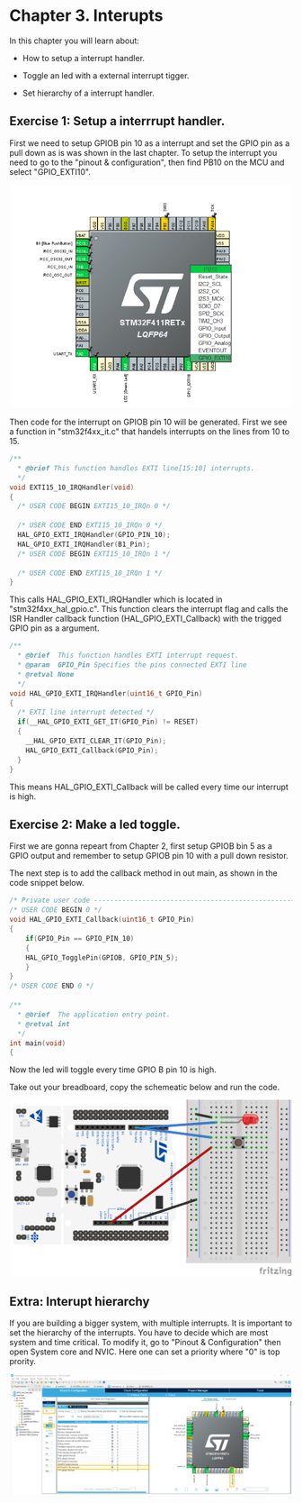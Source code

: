 # Chapter 3. Interupts

In this chapter you will learn about:

- How to setup a interrupt handler.

- Toggle an led with a external interrupt tigger. 

- Set hierarchy of a interrupt handler. 

## Exercise 1: Setup a interrrupt handler.

First we need to setup GPIOB pin 10 as a interrupt and set the GPIO pin as a pull down as is was shown in the last chapter. To setup the interrupt you need to go to the "pinout & configuration", then find PB10 on the MCU and select "GPIO_EXTI10". 

<p align="center">
    <img src = "Set_interrupt_b10.png", width="500">
</p>

Then code for the interrupt on GPIOB pin 10 will be generated. First we see a function in  "stm32f4xx_it.c" that handels interrupts on the lines from 10 to 15. 

```c
/**
  * @brief This function handles EXTI line[15:10] interrupts.
  */
void EXTI15_10_IRQHandler(void)
{
  /* USER CODE BEGIN EXTI15_10_IRQn 0 */
  
  /* USER CODE END EXTI15_10_IRQn 0 */
  HAL_GPIO_EXTI_IRQHandler(GPIO_PIN_10);
  HAL_GPIO_EXTI_IRQHandler(B1_Pin);
  /* USER CODE BEGIN EXTI15_10_IRQn 1 */

  /* USER CODE END EXTI15_10_IRQn 1 */
}
```

This calls HAL_GPIO_EXTI_IRQHandler which is located in "stm32f4xx_hal_gpio.c". This function clears the interrupt flag and calls the ISR Handler callback function (HAL_GPIO_EXTI_Callback) with the trigged GPIO pin as a argument.

```c
/**
  * @brief  This function handles EXTI interrupt request.
  * @param  GPIO_Pin Specifies the pins connected EXTI line
  * @retval None
  */
void HAL_GPIO_EXTI_IRQHandler(uint16_t GPIO_Pin)
{
  /* EXTI line interrupt detected */
  if(__HAL_GPIO_EXTI_GET_IT(GPIO_Pin) != RESET)
  {
    __HAL_GPIO_EXTI_CLEAR_IT(GPIO_Pin);
    HAL_GPIO_EXTI_Callback(GPIO_Pin);
  }
}
```

This means HAL_GPIO_EXTI_Callback will be called every time our interrupt is high. 

## Exercise 2: Make a led toggle. 

First we are gonna repeart from Chapter 2, first setup GPIOB bin 5 as a GPIO output and remember to setup GPIOB pin 10 with a pull down resistor. 

The next step is to add the callback method in out main, as shown in the code snippet below.

```c
/* Private user code ---------------------------------------------------------*/
/* USER CODE BEGIN 0 */
void HAL_GPIO_EXTI_Callback(uint16_t GPIO_Pin)
{
    if(GPIO_Pin == GPIO_PIN_10)
    {
    HAL_GPIO_TogglePin(GPIOB, GPIO_PIN_5);
    }
}
/* USER CODE END 0 */

/**
  * @brief  The application entry point.
  * @retval int
  */
int main(void)
{
```

Now the led will toggle every time GPIO B pin 10 is high. 

Take out your breadboard, copy the schemeatic below and run the code.

<p align="center">
    <img src = "Interuptbb.png", width="500">
</p>



## Extra: Interupt hierarchy

If you are building a bigger system, with multiple interrupts. It is important to set the hierarchy of the interrupts. You have to decide which are most system and time critical. To modify it, go to "Pinout & Configuration" then open System core and NVIC. Here one can set a priority where "0" is top prority.

<p align="center">
    <img src = "Set_interrupt.png", width="500">
</p>

